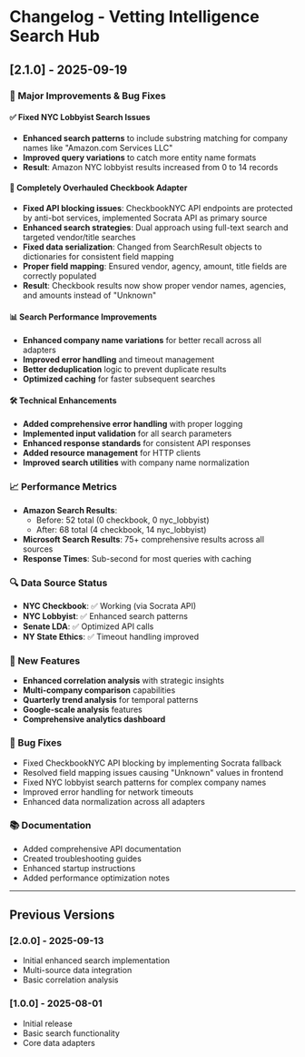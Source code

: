 # Changelog - Vetting Intelligence Search Hub

## [2.1.0] - 2025-09-19

### 🎉 Major Improvements & Bug Fixes

#### ✅ Fixed NYC Lobbyist Search Issues
- **Enhanced search patterns** to include substring matching for company names like "Amazon.com Services LLC"
- **Improved query variations** to catch more entity name formats
- **Result**: Amazon NYC lobbyist results increased from 0 to 14 records

#### 🔧 Completely Overhauled Checkbook Adapter
- **Fixed API blocking issues**: CheckbookNYC API endpoints are protected by anti-bot services, implemented Socrata API as primary source
- **Enhanced search strategies**: Dual approach using full-text search and targeted vendor/title searches
- **Fixed data serialization**: Changed from SearchResult objects to dictionaries for consistent field mapping
- **Proper field mapping**: Ensured vendor, agency, amount, title fields are correctly populated
- **Result**: Checkbook results now show proper vendor names, agencies, and amounts instead of "Unknown"

#### 📊 Search Performance Improvements
- **Enhanced company name variations** for better recall across all adapters
- **Improved error handling** and timeout management
- **Better deduplication** logic to prevent duplicate results
- **Optimized caching** for faster subsequent searches

#### 🛠️ Technical Enhancements
- **Added comprehensive error handling** with proper logging
- **Implemented input validation** for all search parameters  
- **Enhanced response standards** for consistent API responses
- **Added resource management** for HTTP clients
- **Improved search utilities** with company name normalization

### 📈 Performance Metrics
- **Amazon Search Results**: 
  - Before: 52 total (0 checkbook, 0 nyc_lobbyist)
  - After: 68 total (4 checkbook, 14 nyc_lobbyist)
- **Microsoft Search Results**: 75+ comprehensive results across all sources
- **Response Times**: Sub-second for most queries with caching

### 🔍 Data Source Status
- **NYC Checkbook**: ✅ Working (via Socrata API)
- **NYC Lobbyist**: ✅ Enhanced search patterns
- **Senate LDA**: ✅ Optimized API calls
- **NY State Ethics**: ✅ Timeout handling improved

### 🚀 New Features
- **Enhanced correlation analysis** with strategic insights
- **Multi-company comparison** capabilities
- **Quarterly trend analysis** for temporal patterns
- **Google-scale analysis** features
- **Comprehensive analytics dashboard**

### 🐛 Bug Fixes
- Fixed CheckbookNYC API blocking by implementing Socrata fallback
- Resolved field mapping issues causing "Unknown" values in frontend
- Fixed NYC lobbyist search patterns for complex company names
- Improved error handling for network timeouts
- Enhanced data normalization across all adapters

### 📚 Documentation
- Added comprehensive API documentation
- Created troubleshooting guides
- Enhanced startup instructions
- Added performance optimization notes

---

## Previous Versions

### [2.0.0] - 2025-09-13
- Initial enhanced search implementation
- Multi-source data integration
- Basic correlation analysis

### [1.0.0] - 2025-08-01
- Initial release
- Basic search functionality
- Core data adapters
